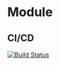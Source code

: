 # Module

## CI/CD

[![Build Status](https://github.com/chusj-pigu/wf-modules/actions/workflows/build-and-push.yml/badge.svg?branch=)](https://github.com/chusj-pigu/wf-modules/actions/workflows/build-and-push.yml?query=branch%3A)

